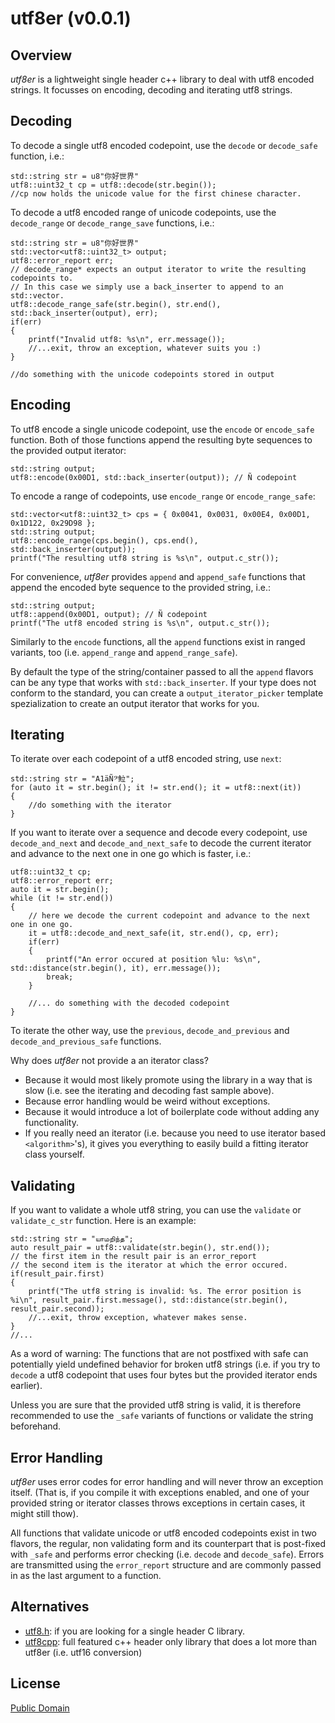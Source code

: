 utf8er (v0.0.1)
======

Overview
--------

*utf8er* is a lightweight single header c++ library to deal with utf8 encoded strings. It focusses on encoding, decoding and iterating utf8 strings.

Decoding
--------

To decode a single utf8 encoded codepoint, use the `decode` or `decode_safe` function, i.e.:

```
std::string str = u8"你好世界"
utf8::uint32_t cp = utf8::decode(str.begin());
//cp now holds the unicode value for the first chinese character.
```

To decode a utf8 encoded range of unicode codepoints, use the `decode_range` or `decode_range_save` functions, i.e.:
```
std::string str = u8"你好世界"
std::vector<utf8::uint32_t> output;
utf8::error_report err;
// decode_range* expects an output iterator to write the resulting codepoints to.
// In this case we simply use a back_inserter to append to an std::vector.
utf8::decode_range_safe(str.begin(), str.end(), std::back_inserter(output), err); 
if(err)
{
	printf("Invalid utf8: %s\n", err.message());
	//...exit, throw an exception, whatever suits you :)
}

//do something with the unicode codepoints stored in output
```

Encoding
--------

To utf8 encode a single unicode codepoint, use the `encode` or `encode_safe` function. Both of those functions append the resulting byte sequences to the provided output iterator:

```
std::string output;
utf8::encode(0x00D1, std::back_inserter(output)); // Ñ codepoint
```

To encode a range of codepoints, use `encode_range` or `encode_range_safe`:

```
std::vector<utf8::uint32_t> cps = { 0x0041, 0x0031, 0x00E4, 0x00D1, 0x1D122, 0x29D98 };
std::string output;
utf8::encode_range(cps.begin(), cps.end(), std::back_inserter(output));
printf("The resulting utf8 string is %s\n", output.c_str());
```

For convenience, *utf8er* provides `append` and `append_safe` functions that append the encoded byte sequence to the provided string, i.e.:

```
std::string output;
utf8::append(0x00D1, output); // Ñ codepoint
printf("The utf8 encoded string is %s\n", output.c_str());
```

Similarly to the `encode` functions, all the `append` functions exist in ranged variants, too (i.e. `append_range` and `append_range_safe`).

By default the type of the string/container passed to all the `append` flavors can be any type that works with `std::back_inserter`. If your type does not conform to the standard, you can create a `output_iterator_picker` template spezialization to create an output iterator that works for you.

Iterating
--------

To iterate over each codepoint of a utf8 encoded string, use `next`:

```
std::string str = "A1äÑ𝄢𩶘";
for (auto it = str.begin(); it != str.end(); it = utf8::next(it))
{
	//do something with the iterator
}
```

If you want to iterate over a sequence and decode every codepoint, use `decode_and_next` and `decode_and_next_safe` to decode the current iterator and advance to the next one in one go which is faster, i.e.:

```
utf8::uint32_t cp;
utf8::error_report err;
auto it = str.begin();
while (it != str.end())
{
	// here we decode the current codepoint and advance to the next one in one go.
    it = utf8::decode_and_next_safe(it, str.end(), cp, err);
    if(err)
    {
    	printf("An error occured at position %lu: %s\n", std::distance(str.begin(), it), err.message());
    	break;
    }

    //... do something with the decoded codepoint
}
```

To iterate the other way, use the `previous`, `decode_and_previous` and `decode_and_previous_safe` functions.

Why does *utf8er* not provide a an iterator class?

- Because it would most likely promote using the library in a way that is slow (i.e. see the iterating and decoding fast sample above).
- Because error handling would be weird without exceptions.
- Because it would introduce a lot of boilerplate code without adding any functionality.
- If you really need an iterator (i.e. because you need to use iterator based `<algorithm>`'s), it gives you everything to easily build a fitting iterator class yourself.

Validating
--------

If you want to validate a whole utf8 string, you can use the `validate` or `validate_c_str` function. Here is an example:

```
std::string str = "யாமறிந்த";
auto result_pair = utf8::validate(str.begin(), str.end());
// the first item in the result pair is an error_report
// the second item is the iterator at which the error occured.
if(result_pair.first)
{
	printf("The utf8 string is invalid: %s. The error position is %i\n", result_pair.first.message(), std::distance(str.begin(), result_pair.second));
	//...exit, throw exception, whatever makes sense.
}
//...
```

As a word of warning: The functions that are not postfixed with safe can potentially yield undefined behavior for broken utf8 strings (i.e. if you try to `decode` a utf8 codepoint that uses four bytes but the provided iterator ends earlier).

Unless you are sure that the provided utf8 string is valid, it is therefore recommended to use the `_safe` variants of functions or validate the string beforehand.

Error Handling
--------

*utf8er* uses error codes for error handling and will never throw an exception itself. (That is, if you compile it with exceptions enabled, and one of your provided string or iterator classes throws exceptions in certain cases, it might still thow).

All functions that validate unicode or utf8 encoded codepoints exist in two flavors, the regular, non validating form and its counterpart that is post-fixed with `_safe` and performs error checking (i.e. `decode` and `decode_safe`). Errors are transmitted using the `error_report` structure and are commonly passed in as the last argument to a function.

Alternatives
--------

- [utf8.h](https://github.com/sheredom/utf8.h): if you are looking for a single header C library.
- [utf8cpp](https://github.com/nemtrif/utfcpp): full featured c++ header only library that does a lot more than utf8er (i.e. utf16 conversion)

License
--------

[Public Domain](https://unlicense.org/)